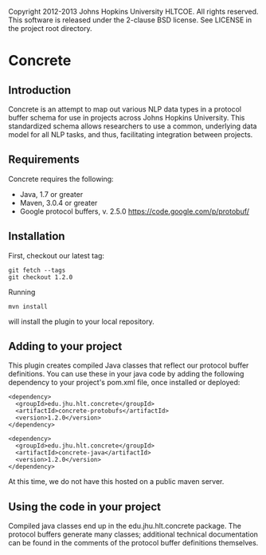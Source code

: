 Copyright 2012-2013 Johns Hopkins University HLTCOE. All rights reserved.
This software is released under the 2-clause BSD license.
See LICENSE in the project root directory.

Concrete
========

Introduction
------------

Concrete is an attempt to map out various NLP data types in a
protocol buffer schema for use in projects across Johns Hopkins University.
This standardized schema allows researchers to use a common, underlying data
model for all NLP tasks, and thus, facilitating integration between projects.

Requirements
------------

Concrete requires the following:
* Java, 1.7 or greater
* Maven, 3.0.4 or greater
* Google protocol buffers, v. 2.5.0
  https://code.google.com/p/protobuf/

Installation
------------

First, checkout our latest tag:

    git fetch --tags
    git checkout 1.2.0

Running

    mvn install

will install the plugin to your local repository.

Adding to your project
----------------------

This plugin creates compiled Java classes that reflect our protocol buffer
definitions. You can use these in your java code by adding the following
dependency to your project's pom.xml file, once installed or deployed:

    <dependency>
      <groupId>edu.jhu.hlt.concrete</groupId>
      <artifactId>concrete-protobufs</artifactId>
      <version>1.2.0</version>
    </dependency>

    <dependency>
      <groupId>edu.jhu.hlt.concrete</groupId>
      <artifactId>concrete-java</artifactId>
      <version>1.2.0</version>
    </dependency>

At this time, we do not have this hosted on a public maven server.

Using the code in your project
------------------------------

Compiled java classes end up in the edu.jhu.hlt.concrete package. The protocol
buffers generate many classes; additional technical documentation can be found
in the comments of the protocol buffer definitions themselves.
